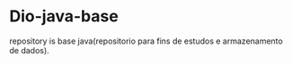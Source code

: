 # Dio-java-base
repository is base java(repositorio para fins de estudos e armazenamento de dados).
